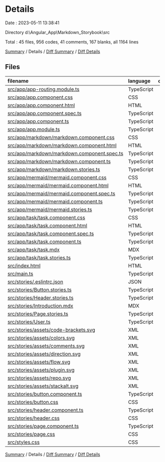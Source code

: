# Details

Date : 2023-05-11 13:38:41

Directory d:\\Angular_App\\Markdown_Storybook\\src

Total : 45 files,  956 codes, 41 comments, 167 blanks, all 1164 lines

[Summary](results.md) / Details / [Diff Summary](diff.md) / [Diff Details](diff-details.md)

## Files
| filename | language | code | comment | blank | total |
| :--- | :--- | ---: | ---: | ---: | ---: |
| [src/app/app-routing.module.ts](/src/app/app-routing.module.ts) | TypeScript | 8 | 0 | 3 | 11 |
| [src/app/app.component.css](/src/app/app.component.css) | CSS | 0 | 0 | 1 | 1 |
| [src/app/app.component.html](/src/app/app.component.html) | HTML | 1 | 0 | 0 | 1 |
| [src/app/app.component.spec.ts](/src/app/app.component.spec.ts) | TypeScript | 25 | 0 | 5 | 30 |
| [src/app/app.component.ts](/src/app/app.component.ts) | TypeScript | 9 | 0 | 2 | 11 |
| [src/app/app.module.ts](/src/app/app.module.ts) | TypeScript | 24 | 0 | 3 | 27 |
| [src/app/markdown/markdown.component.css](/src/app/markdown/markdown.component.css) | CSS | 0 | 0 | 1 | 1 |
| [src/app/markdown/markdown.component.html](/src/app/markdown/markdown.component.html) | HTML | 1 | 0 | 1 | 2 |
| [src/app/markdown/markdown.component.spec.ts](/src/app/markdown/markdown.component.spec.ts) | TypeScript | 17 | 0 | 4 | 21 |
| [src/app/markdown/markdown.component.ts](/src/app/markdown/markdown.component.ts) | TypeScript | 20 | 0 | 12 | 32 |
| [src/app/markdown/markdown.stories.ts](/src/app/markdown/markdown.stories.ts) | TypeScript | 43 | 5 | 8 | 56 |
| [src/app/mermaid/mermaid.component.css](/src/app/mermaid/mermaid.component.css) | CSS | 0 | 0 | 1 | 1 |
| [src/app/mermaid/mermaid.component.html](/src/app/mermaid/mermaid.component.html) | HTML | 8 | 0 | 0 | 8 |
| [src/app/mermaid/mermaid.component.spec.ts](/src/app/mermaid/mermaid.component.spec.ts) | TypeScript | 17 | 0 | 5 | 22 |
| [src/app/mermaid/mermaid.component.ts](/src/app/mermaid/mermaid.component.ts) | TypeScript | 8 | 0 | 3 | 11 |
| [src/app/mermaid/mermaid.stories.ts](/src/app/mermaid/mermaid.stories.ts) | TypeScript | 43 | 5 | 8 | 56 |
| [src/app/task/task.component.css](/src/app/task/task.component.css) | CSS | 0 | 0 | 1 | 1 |
| [src/app/task/task.component.html](/src/app/task/task.component.html) | HTML | 11 | 0 | 1 | 12 |
| [src/app/task/task.component.spec.ts](/src/app/task/task.component.spec.ts) | TypeScript | 17 | 0 | 5 | 22 |
| [src/app/task/task.component.ts](/src/app/task/task.component.ts) | TypeScript | 14 | 2 | 3 | 19 |
| [src/app/task/task.mdx](/src/app/task/task.mdx) | MDX | 11 | 0 | 7 | 18 |
| [src/app/task/task.stories.ts](/src/app/task/task.stories.ts) | TypeScript | 52 | 4 | 9 | 65 |
| [src/index.html](/src/index.html) | HTML | 13 | 0 | 1 | 14 |
| [src/main.ts](/src/main.ts) | TypeScript | 4 | 0 | 4 | 8 |
| [src/stories/.eslintrc.json](/src/stories/.eslintrc.json) | JSON | 5 | 0 | 1 | 6 |
| [src/stories/Button.stories.ts](/src/stories/Button.stories.ts) | TypeScript | 43 | 2 | 7 | 52 |
| [src/stories/Header.stories.ts](/src/stories/Header.stories.ts) | TypeScript | 30 | 2 | 6 | 38 |
| [src/stories/Introduction.mdx](/src/stories/Introduction.mdx) | MDX | 191 | 0 | 23 | 214 |
| [src/stories/Page.stories.ts](/src/stories/Page.stories.ts) | TypeScript | 39 | 2 | 6 | 47 |
| [src/stories/User.ts](/src/stories/User.ts) | TypeScript | 1 | 1 | 1 | 3 |
| [src/stories/assets/code-brackets.svg](/src/stories/assets/code-brackets.svg) | XML | 1 | 0 | 0 | 1 |
| [src/stories/assets/colors.svg](/src/stories/assets/colors.svg) | XML | 1 | 0 | 0 | 1 |
| [src/stories/assets/comments.svg](/src/stories/assets/comments.svg) | XML | 1 | 0 | 0 | 1 |
| [src/stories/assets/direction.svg](/src/stories/assets/direction.svg) | XML | 1 | 0 | 0 | 1 |
| [src/stories/assets/flow.svg](/src/stories/assets/flow.svg) | XML | 1 | 0 | 0 | 1 |
| [src/stories/assets/plugin.svg](/src/stories/assets/plugin.svg) | XML | 1 | 0 | 0 | 1 |
| [src/stories/assets/repo.svg](/src/stories/assets/repo.svg) | XML | 1 | 0 | 0 | 1 |
| [src/stories/assets/stackalt.svg](/src/stories/assets/stackalt.svg) | XML | 1 | 0 | 0 | 1 |
| [src/stories/button.component.ts](/src/stories/button.component.ts) | TypeScript | 31 | 17 | 8 | 56 |
| [src/stories/button.css](/src/stories/button.css) | CSS | 30 | 0 | 1 | 31 |
| [src/stories/header.component.ts](/src/stories/header.component.ts) | TypeScript | 71 | 0 | 5 | 76 |
| [src/stories/header.css](/src/stories/header.css) | CSS | 28 | 0 | 5 | 33 |
| [src/stories/page.component.ts](/src/stories/page.component.ts) | TypeScript | 73 | 0 | 5 | 78 |
| [src/stories/page.css](/src/stories/page.css) | CSS | 60 | 0 | 10 | 70 |
| [src/styles.css](/src/styles.css) | CSS | 0 | 1 | 1 | 2 |

[Summary](results.md) / Details / [Diff Summary](diff.md) / [Diff Details](diff-details.md)